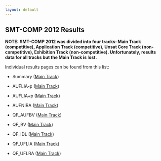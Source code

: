 ```yaml
---
layout: default
---
```


## SMT-COMP 2012 Results

<b>
NOTE: SMT-COMP 2012 was divided into four tracks:
Main Track (competitive),
Application Track (competitive),
Unsat Core Track (non-competitive),
Exhibition Track (non-competitive).
Unfortunately, results data for all tracks but the Main Track is lost.
</b>

Individual results pages can be found from this list:
- Summary (<a href="results/summary.html">Main Track</a>)

- AUFLIA-p (<a href="results/AUFLIA-p.html">Main Track</a>)
- AUFLIA+p (<a href="results/AUFLIA-p.html">Main Track</a>)
- AUFNIRA (<a href="results/AUFNIRA.html">Main Track</a>)
- QF_AUFBV (<a href="results/QF_AUFBV.html">Main Track</a>)
- QF_BV (<a href="results/QF_BV.html">Main Track</a>)
- QF_IDL (<a href="results/QF_IDL.html">Main Track</a>)
- QF_UFLIA (<a href="results/QF_UFLIA.html">Main Track</a>)
- QF_UFLRA (<a href="results/QF_UFLRA.html">Main Track</a>)
